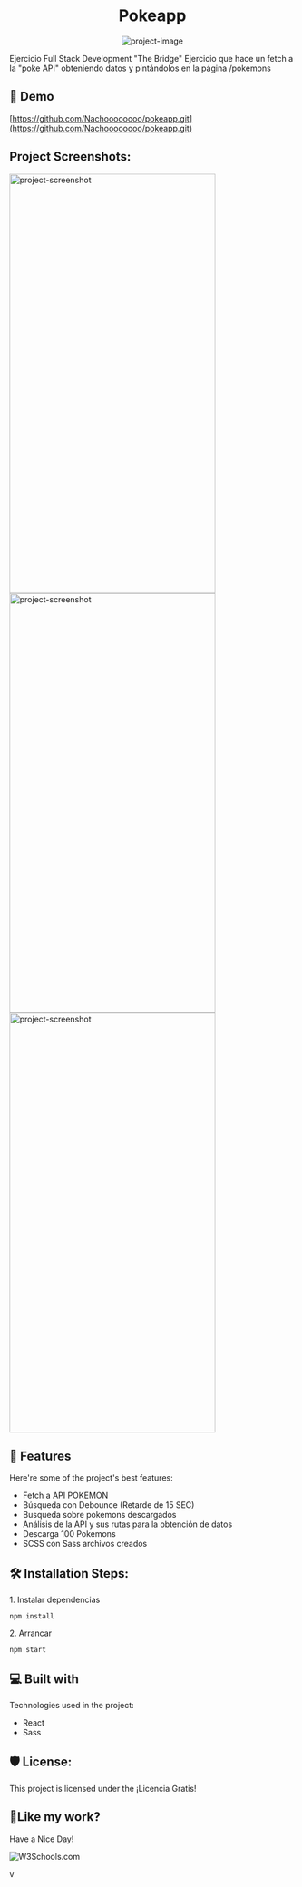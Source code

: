 <h1 align="center" id="title">Pokeapp</h1>

<p align="center"><img src="https://play-lh.googleusercontent.com/Xr5CkM0gU_boKbHCKSstIu5tT1F4cwzhlE8qpJJ4O0iGEHfhEgdtnNL4lpFAUJE3t7o=w600-h300-pc0xffffff-pd" alt="project-image"></p>

<p id="description">Ejercicio Full Stack Development "The Bridge" Ejercicio que hace un fetch a la "poke API" obteniendo datos y pintándolos en la página /pokemons</p>

<h2>🚀 Demo</h2>

[https://github.com/Nachoooooooo/pokeapp.git](https://github.com/Nachoooooooo/pokeapp.git)

<h2>Project Screenshots:</h2>

<img src="https://i.pinimg.com/originals/3b/ac/a0/3baca088d5f205670967fc1dbe848674.jpg" alt="project-screenshot" width="363" height="740/">

<img src="https://i.pinimg.com/564x/33/c1/58/33c158a9a28b01f163defffcc9787944.jpg" alt="project-screenshot" width="363" height="740/">

<img src="https://i.pinimg.com/564x/ad/92/cd/ad92cdcbd802c8f74c02a1a60495ff7d.jpg" alt="project-screenshot" width="363" height="740/">

  
  
<h2>🧐 Features</h2>

Here're some of the project's best features:

*   Fetch a API POKEMON
*   Búsqueda con Debounce (Retarde de 15 SEC)
*   Busqueda sobre pokemons descargados
*   Análisis de la API y sus rutas para la obtención de datos
*   Descarga 100 Pokemons
*   SCSS con Sass archivos creados

<h2>🛠️ Installation Steps:</h2>

<p>1. Instalar dependencias</p>

```
npm install
```

<p>2. Arrancar</p>

```
npm start
```

  
  
<h2>💻 Built with</h2>

Technologies used in the project:

*   React
*   Sass

<h2>🛡️ License:</h2>

This project is licensed under the ¡Licencia Gratis!

<h2>💖Like my work?</h2>

Have a Nice Day!<p><img src="https://lh3.googleusercontent.com/F0jcefNzb6ZEnnJoPtkcix3vjAdtYhMndnZU0vZ4T26kmKXX_dG8ARVZr2EoImnByeBy8YXYZAswk8v7N4mbaWgLnBkLMlfoKL7cUp4Gj_M_=e365-pa-nu-w998-rw" alt="W3Schools.com"></p>v